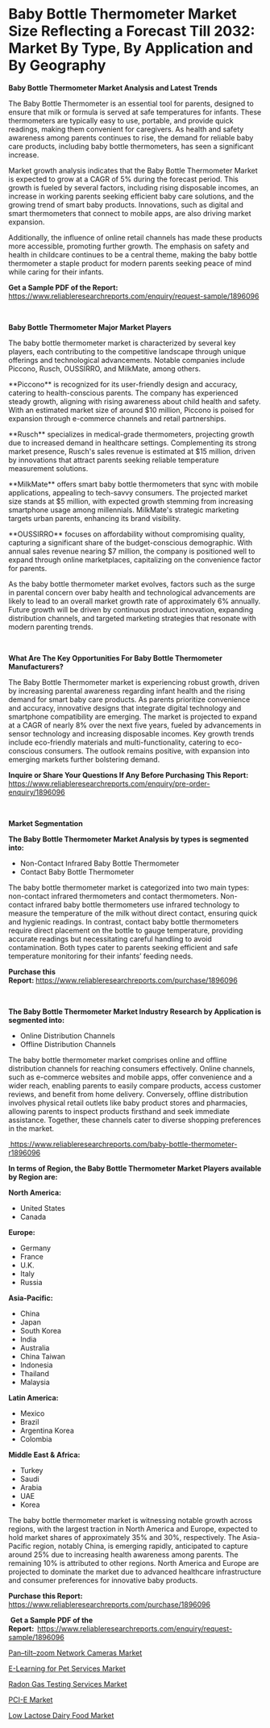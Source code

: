 <p><h1>Baby Bottle Thermometer Market Size Reflecting a Forecast Till 2032: Market By Type, By Application and By Geography</h1></p><p><strong>Baby Bottle Thermometer Market Analysis and Latest Trends</strong></p>
<p><p>The Baby Bottle Thermometer is an essential tool for parents, designed to ensure that milk or formula is served at safe temperatures for infants. These thermometers are typically easy to use, portable, and provide quick readings, making them convenient for caregivers. As health and safety awareness among parents continues to rise, the demand for reliable baby care products, including baby bottle thermometers, has seen a significant increase.</p><p>Market growth analysis indicates that the Baby Bottle Thermometer Market is expected to grow at a CAGR of 5% during the forecast period. This growth is fueled by several factors, including rising disposable incomes, an increase in working parents seeking efficient baby care solutions, and the growing trend of smart baby products. Innovations, such as digital and smart thermometers that connect to mobile apps, are also driving market expansion. </p><p>Additionally, the influence of online retail channels has made these products more accessible, promoting further growth. The emphasis on safety and health in childcare continues to be a central theme, making the baby bottle thermometer a staple product for modern parents seeking peace of mind while caring for their infants.</p></p>
<p><strong>Get a Sample PDF of the Report:&nbsp;</strong> <a href="https://www.reliableresearchreports.com/enquiry/request-sample/1896096?utm_campaign=12&utm_medium=2&utm_source=Github&utm_content=ia&utm_term=28032025&utm_id=baby-bottle-thermometer">https://www.reliableresearchreports.com/enquiry/request-sample/1896096</a></p>
<p>&nbsp;</p>
<p><strong>Baby Bottle Thermometer Major Market Players</strong></p>
<p><p>The baby bottle thermometer market is characterized by several key players, each contributing to the competitive landscape through unique offerings and technological advancements. Notable companies include Piccono, Rusch, OUSSIRRO, and MilkMate, among others.</p><p>**Piccono** is recognized for its user-friendly design and accuracy, catering to health-conscious parents. The company has experienced steady growth, aligning with rising awareness about child health and safety. With an estimated market size of around $10 million, Piccono is poised for expansion through e-commerce channels and retail partnerships.</p><p>**Rusch** specializes in medical-grade thermometers, projecting growth due to increased demand in healthcare settings. Complementing its strong market presence, Rusch's sales revenue is estimated at $15 million, driven by innovations that attract parents seeking reliable temperature measurement solutions.</p><p>**MilkMate** offers smart baby bottle thermometers that sync with mobile applications, appealing to tech-savvy consumers. The projected market size stands at $5 million, with expected growth stemming from increasing smartphone usage among millennials. MilkMate's strategic marketing targets urban parents, enhancing its brand visibility.</p><p>**OUSSIRRO** focuses on affordability without compromising quality, capturing a significant share of the budget-conscious demographic. With annual sales revenue nearing $7 million, the company is positioned well to expand through online marketplaces, capitalizing on the convenience factor for parents.</p><p>As the baby bottle thermometer market evolves, factors such as the surge in parental concern over baby health and technological advancements are likely to lead to an overall market growth rate of approximately 6% annually. Future growth will be driven by continuous product innovation, expanding distribution channels, and targeted marketing strategies that resonate with modern parenting trends.</p></p>
<p>&nbsp;</p>
<p><strong>What Are The Key Opportunities For Baby Bottle Thermometer Manufacturers?</strong></p>
<p><p>The Baby Bottle Thermometer market is experiencing robust growth, driven by increasing parental awareness regarding infant health and the rising demand for smart baby care products. As parents prioritize convenience and accuracy, innovative designs that integrate digital technology and smartphone compatibility are emerging. The market is projected to expand at a CAGR of nearly 8% over the next five years, fueled by advancements in sensor technology and increasing disposable incomes. Key growth trends include eco-friendly materials and multi-functionality, catering to eco-conscious consumers. The outlook remains positive, with expansion into emerging markets further bolstering demand.</p></p>
<p><strong>Inquire or Share Your Questions If Any Before Purchasing This Report:</strong> <a href="https://www.reliableresearchreports.com/enquiry/pre-order-enquiry/1896096?utm_campaign=12&utm_medium=2&utm_source=Github&utm_content=ia&utm_term=28032025&utm_id=baby-bottle-thermometer">https://www.reliableresearchreports.com/enquiry/pre-order-enquiry/1896096</a></p>
<p>&nbsp;</p>
<p><strong>Market Segmentation</strong></p>
<p><strong>The Baby Bottle Thermometer Market Analysis by types is segmented into:</strong></p>
<p><ul><li>Non-Contact Infrared Baby Bottle Thermometer</li><li>Contact Baby Bottle Thermometer</li></ul></p>
<p><p>The baby bottle thermometer market is categorized into two main types: non-contact infrared thermometers and contact thermometers. Non-contact infrared baby bottle thermometers use infrared technology to measure the temperature of the milk without direct contact, ensuring quick and hygienic readings. In contrast, contact baby bottle thermometers require direct placement on the bottle to gauge temperature, providing accurate readings but necessitating careful handling to avoid contamination. Both types cater to parents seeking efficient and safe temperature monitoring for their infants’ feeding needs.</p></p>
<p><strong>Purchase this Report:&nbsp;</strong><a href="https://www.reliableresearchreports.com/purchase/1896096?utm_campaign=12&utm_medium=2&utm_source=Github&utm_content=ia&utm_term=28032025&utm_id=baby-bottle-thermometer">https://www.reliableresearchreports.com/purchase/1896096</a></p>
<p>&nbsp;</p>
<p><strong>The Baby Bottle Thermometer Market Industry Research by Application is segmented into:</strong></p>
<p><ul><li>Online Distribution Channels</li><li>Offline Distribution Channels</li></ul></p>
<p><p>The baby bottle thermometer market comprises online and offline distribution channels for reaching consumers effectively. Online channels, such as e-commerce websites and mobile apps, offer convenience and a wider reach, enabling parents to easily compare products, access customer reviews, and benefit from home delivery. Conversely, offline distribution involves physical retail outlets like baby product stores and pharmacies, allowing parents to inspect products firsthand and seek immediate assistance. Together, these channels cater to diverse shopping preferences in the market.</p></p>
<p><a href="https://www.reliableresearchreports.com/baby-bottle-thermometer-r1896096?utm_campaign=12&utm_medium=2&utm_source=Github&utm_content=ia&utm_term=28032025&utm_id=baby-bottle-thermometer">&nbsp;https://www.reliableresearchreports.com/baby-bottle-thermometer-r1896096</a></p>
<p><strong>In terms of Region, the Baby Bottle Thermometer Market Players available by Region are:</strong></p>
<p>
    <p> <strong> North America: </strong>
        <ul>
            <li>United States</li>
            <li>Canada</li>
        </ul>
        </p> 
    <p> <strong> Europe: </strong>
        <ul>
            <li>Germany</li>
            <li>France</li>
            <li>U.K.</li>
            <li>Italy</li>
            <li>Russia</li>
        </ul>
        </p> 
    <p> <strong> Asia-Pacific: </strong>
        <ul>
            <li>China</li>
            <li>Japan</li>
            <li>South Korea</li>
            <li>India</li>
            <li>Australia</li>
            <li>China Taiwan</li>
            <li>Indonesia</li>
            <li>Thailand</li>
            <li>Malaysia</li>
        </ul>
        </p> 
    <p> <strong> Latin America: </strong>
        <ul>
            <li>Mexico</li>
            <li>Brazil</li>
            <li>Argentina Korea</li>
            <li>Colombia</li>
        </ul>
        </p> 
    <p> <strong> Middle East & Africa: </strong>
        <ul>
            <li>Turkey</li>
            <li>Saudi</li>
            <li>Arabia</li>
            <li>UAE</li>
            <li>Korea</li>
        </ul>
    </p>
    </p>
<p><p>The baby bottle thermometer market is witnessing notable growth across regions, with the largest traction in North America and Europe, expected to hold market shares of approximately 35% and 30%, respectively. The Asia-Pacific region, notably China, is emerging rapidly, anticipated to capture around 25% due to increasing health awareness among parents. The remaining 10% is attributed to other regions. North America and Europe are projected to dominate the market due to advanced healthcare infrastructure and consumer preferences for innovative baby products.</p></p>
<p><strong>Purchase this Report: </strong><a href="https://www.reliableresearchreports.com/purchase/1896096?utm_campaign=12&utm_medium=2&utm_source=Github&utm_content=ia&utm_term=28032025&utm_id=baby-bottle-thermometer">https://www.reliableresearchreports.com/purchase/1896096</a></p>
<p>&nbsp;<strong>Get a Sample PDF of the Report:&nbsp;&nbsp;</strong><a href="https://www.reliableresearchreports.com/enquiry/request-sample/1896096?utm_campaign=12&utm_medium=2&utm_source=Github&utm_content=ia&utm_term=28032025&utm_id=baby-bottle-thermometer">https://www.reliableresearchreports.com/enquiry/request-sample/1896096</a></p>
<p><strong></strong></p>
<p><p><a href="https://github.com/karydacamu/Market-Research-Report-List-1/blob/main/pantiltzoom-network-cameras-market.md?utm_campaign=12&utm_medium=2&utm_source=Github&utm_content=ia&utm_term=28032025&utm_id=baby-bottle-thermometer">Pan–tilt–zoom Network Cameras Market</a></p><p><a href="https://github.com/seemagarbeha/Market-Research-Report-List-1/blob/main/e-learning-for-pet-services-market.md?utm_campaign=12&utm_medium=2&utm_source=Github&utm_content=ia&utm_term=28032025&utm_id=baby-bottle-thermometer">E-Learning for Pet Services Market</a></p><p><a href="https://github.com/mafeasavzal/Market-Research-Report-List-1/blob/main/radon-gas-testing-services-market.md?utm_campaign=12&utm_medium=2&utm_source=Github&utm_content=ia&utm_term=28032025&utm_id=baby-bottle-thermometer">Radon Gas Testing Services Market</a></p><p><a href="https://github.com/iyachikareva/Market-Research-Report-List-1/blob/main/pci-e-market.md?utm_campaign=12&utm_medium=2&utm_source=Github&utm_content=ia&utm_term=28032025&utm_id=baby-bottle-thermometer">PCI-E Market</a></p><p><a href="https://github.com/maakakhwan/Market-Research-Report-List-1/blob/main/low-lactose-dairy-food-market.md?utm_campaign=12&utm_medium=2&utm_source=Github&utm_content=ia&utm_term=28032025&utm_id=baby-bottle-thermometer">Low Lactose Dairy Food Market</a></p></p>